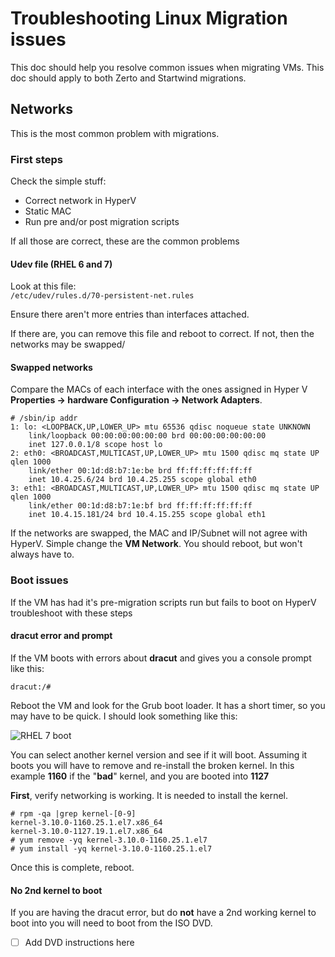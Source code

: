 # Troubleshooting Linux Migration issues
This doc should help you resolve common issues when migrating VMs. This doc 
should apply to both Zerto and Startwind migrations.

## Networks

This is the most common problem with migrations. 

### First steps
Check the simple stuff:
* Correct network in HyperV
* Static MAC
* Run pre and/or post migration scripts

If all those are correct, these are the common problems

#### Udev file (RHEL 6 and 7)
Look at this file:  
```/etc/udev/rules.d/70-persistent-net.rules```

Ensure there aren't more entries than interfaces attached. 

If there are, you can remove this file and reboot to correct.
If not, then the networks may be swapped/

#### Swapped networks

Compare the MACs of each interface with the ones assigned in Hyper V 
**Properties -> hardware Configuration -> Network Adapters**.

```
# /sbin/ip addr
1: lo: <LOOPBACK,UP,LOWER_UP> mtu 65536 qdisc noqueue state UNKNOWN
    link/loopback 00:00:00:00:00:00 brd 00:00:00:00:00:00
    inet 127.0.0.1/8 scope host lo
2: eth0: <BROADCAST,MULTICAST,UP,LOWER_UP> mtu 1500 qdisc mq state UP qlen 1000
    link/ether 00:1d:d8:b7:1e:be brd ff:ff:ff:ff:ff:ff
    inet 10.4.25.6/24 brd 10.4.25.255 scope global eth0
3: eth1: <BROADCAST,MULTICAST,UP,LOWER_UP> mtu 1500 qdisc mq state UP qlen 1000
    link/ether 00:1d:d8:b7:1e:bf brd ff:ff:ff:ff:ff:ff
    inet 10.4.15.181/24 brd 10.4.15.255 scope global eth1
```
If the networks are swapped, the MAC and IP/Subnet will not agree with HyperV.
Simple change the **VM Network**. You should reboot, but won't always have to.

### Boot issues
If the VM has had it's pre-migration scripts run but fails to boot on HyperV 
troubleshoot with these steps

#### dracut error and prompt
If the VM boots with errors about **dracut** and gives you a console prompt
like this:
```
dracut:/#
```

Reboot the VM and look for the Grub boot loader. It has a short timer, so you
may have to be quick. I should look something like this:

![RHEL 7 boot](images/rhel7-multiple.png)

You can select another kernel version and see if it will boot. Assuming it boots
you will have to remove and re-install the broken kernel. In this example **1160**
if the "**bad**" kernel, and you are booted into **1127**

**First**, verify networking is working. It is needed to install the kernel.

```
# rpm -qa |grep kernel-[0-9]
kernel-3.10.0-1160.25.1.el7.x86_64
kernel-3.10.0-1127.19.1.el7.x86_64
# yum remove -yq kernel-3.10.0-1160.25.1.el7
# yum install -yq kernel-3.10.0-1160.25.1.el7
```

Once this is complete, reboot.

#### No 2nd kernel to boot
If you are having the dracut error, but do **not** have a 2nd working kernel to
boot into you will need to boot from the ISO DVD.

- [ ] Add DVD instructions here



